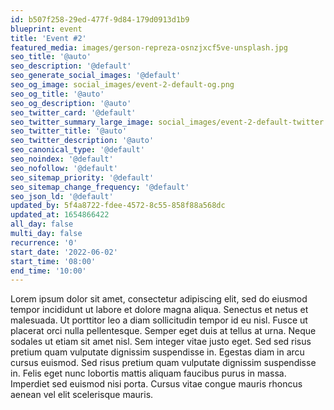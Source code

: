 ```yaml
---
id: b507f258-29ed-477f-9d84-179d0913d1b9
blueprint: event
title: 'Event #2'
featured_media: images/gerson-repreza-osnzjxcf5ve-unsplash.jpg
seo_title: '@auto'
seo_description: '@default'
seo_generate_social_images: '@default'
seo_og_image: social_images/event-2-default-og.png
seo_og_title: '@auto'
seo_og_description: '@auto'
seo_twitter_card: '@default'
seo_twitter_summary_large_image: social_images/event-2-default-twitter.png
seo_twitter_title: '@auto'
seo_twitter_description: '@auto'
seo_canonical_type: '@default'
seo_noindex: '@default'
seo_nofollow: '@default'
seo_sitemap_priority: '@default'
seo_sitemap_change_frequency: '@default'
seo_json_ld: '@default'
updated_by: 5f4a8722-fdee-4572-8c55-858f88a568dc
updated_at: 1654866422
all_day: false
multi_day: false
recurrence: '0'
start_date: '2022-06-02'
start_time: '08:00'
end_time: '10:00'
---
```

Lorem ipsum dolor sit amet, consectetur adipiscing elit, sed do eiusmod tempor incididunt ut labore et dolore magna aliqua. Senectus et netus et malesuada. Ut porttitor leo a diam sollicitudin tempor id eu nisl. Fusce ut placerat orci nulla pellentesque. Semper eget duis at tellus at urna. Neque sodales ut etiam sit amet nisl. Sem integer vitae justo eget. Sed sed risus pretium quam vulputate dignissim suspendisse in. Egestas diam in arcu cursus euismod. Sed risus pretium quam vulputate dignissim suspendisse in. Felis eget nunc lobortis mattis aliquam faucibus purus in massa. Imperdiet sed euismod nisi porta. Cursus vitae congue mauris rhoncus aenean vel elit scelerisque mauris.
